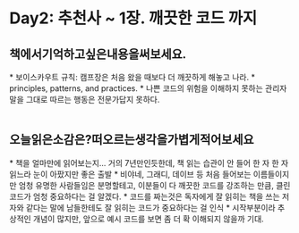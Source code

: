 # Day2: 추천사 ~ 1장. 깨끗한 코드 까지

## 책에서기억하고싶은내용을써보세요.
</hr>
* 보이스카우트 규칙: 캠프장은 처음 왔을 때보다 더 깨끗하게 해놓고 나라.
* principles, patterns, and practices.
* 나쁜 코드의 위험을 이해하지 못하는 관리자 말을 그대로 따르는 행동은 전문가답지 못하다.
</br>
</br>

## 오늘읽은소감은?떠오르는생각을가볍게적어보세요
</hr>
* 책을 얼마만에 읽어보는지... 거의 7년만인듯한데, 책 읽는 습관이 안 들어 한 자 한 자 읽느라 눈이 아팠지만 좋은 출발
* 비야네, 그래디, 데이브 등 처음 들어보는 이름들이지만 엄청 유명한 사람들임은 분명할테고, 이분들이 다 깨끗한 코드를 강조하는 만큼, 클린코드가 엄청 중요하다는 걸 알겠다.
* 코드를 짜는것은 독자에게 잘 읽히는 책을 쓰는 저자와 같다는 말에 남들한테도 잘 읽히는 코드가 중요하다는 걸 인식
* 시작부분이라 추상적인 개념이 많지만, 앞으로 예시 코드를 보면 좀 더 확 이해되지 않을까 기대.

